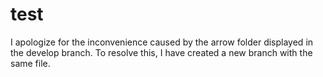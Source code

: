 # test
I apologize for the inconvenience caused by the arrow folder displayed in the develop branch. To resolve this, I have created a new branch with the same file. 
